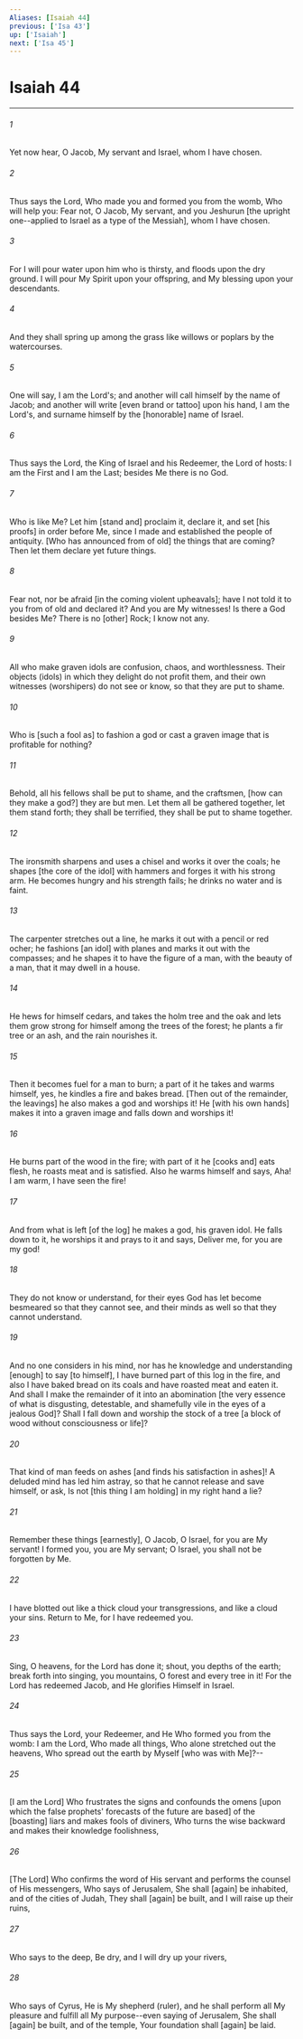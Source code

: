 ```yaml
---
Aliases: [Isaiah 44]
previous: ['Isa 43']
up: ['Isaiah']
next: ['Isa 45']
---
```

# Isaiah 44

***


###### 1 


Yet now hear, O Jacob, My servant and Israel, whom I have chosen. 


###### 2 


Thus says the Lord, Who made you and formed you from the womb, Who will help you: Fear not, O Jacob, My servant, and you Jeshurun [the upright one--applied to Israel as a type of the Messiah], whom I have chosen. 


###### 3 


For I will pour water upon him who is thirsty, and floods upon the dry ground. I will pour My Spirit upon your offspring, and My blessing upon your descendants. 


###### 4 


And they shall spring up among the grass like willows or poplars by the watercourses. 


###### 5 


One will say, I am the Lord's; and another will call himself by the name of Jacob; and another will write [even brand or tattoo] upon his hand, I am the Lord's, and surname himself by the [honorable] name of Israel. 


###### 6 


Thus says the Lord, the King of Israel and his Redeemer, the Lord of hosts: I am the First and I am the Last; besides Me there is no God. 


###### 7 


Who is like Me? Let him [stand and] proclaim it, declare it, and set [his proofs] in order before Me, since I made and established the people of antiquity. [Who has announced from of old] the things that are coming? Then let them declare yet future things. 


###### 8 


Fear not, nor be afraid [in the coming violent upheavals]; have I not told it to you from of old and declared it? And you are My witnesses! Is there a God besides Me? There is no [other] Rock; I know not any. 


###### 9 


All who make graven idols are confusion, chaos, and worthlessness. Their objects (idols) in which they delight do not profit them, and their own witnesses (worshipers) do not see or know, so that they are put to shame. 


###### 10 


Who is [such a fool as] to fashion a god or cast a graven image that is profitable for nothing? 


###### 11 


Behold, all his fellows shall be put to shame, and the craftsmen, [how can they make a god?] they are but men. Let them all be gathered together, let them stand forth; they shall be terrified, they shall be put to shame together. 


###### 12 


The ironsmith sharpens and uses a chisel and works it over the coals; he shapes [the core of the idol] with hammers and forges it with his strong arm. He becomes hungry and his strength fails; he drinks no water and is faint. 


###### 13 


The carpenter stretches out a line, he marks it out with a pencil or red ocher; he fashions [an idol] with planes and marks it out with the compasses; and he shapes it to have the figure of a man, with the beauty of a man, that it may dwell in a house. 


###### 14 


He hews for himself cedars, and takes the holm tree and the oak and lets them grow strong for himself among the trees of the forest; he plants a fir tree or an ash, and the rain nourishes it. 


###### 15 


Then it becomes fuel for a man to burn; a part of it he takes and warms himself, yes, he kindles a fire and bakes bread. [Then out of the remainder, the leavings] he also makes a god and worships it! He [with his own hands] makes it into a graven image and falls down and worships it! 


###### 16 


He burns part of the wood in the fire; with part of it he [cooks and] eats flesh, he roasts meat and is satisfied. Also he warms himself and says, Aha! I am warm, I have seen the fire! 


###### 17 


And from what is left [of the log] he makes a god, his graven idol. He falls down to it, he worships it and prays to it and says, Deliver me, for you are my god! 


###### 18 


They do not know or understand, for their eyes God has let become besmeared so that they cannot see, and their minds as well so that they cannot understand. 


###### 19 


And no one considers in his mind, nor has he knowledge and understanding [enough] to say [to himself], I have burned part of this log in the fire, and also I have baked bread on its coals and have roasted meat and eaten it. And shall I make the remainder of it into an abomination [the very essence of what is disgusting, detestable, and shamefully vile in the eyes of a jealous God]? Shall I fall down and worship the stock of a tree [a block of wood without consciousness or life]? 


###### 20 


That kind of man feeds on ashes [and finds his satisfaction in ashes]! A deluded mind has led him astray, so that he cannot release and save himself, or ask, Is not [this thing I am holding] in my right hand a lie? 


###### 21 


Remember these things [earnestly], O Jacob, O Israel, for you are My servant! I formed you, you are My servant; O Israel, you shall not be forgotten by Me. 


###### 22 


I have blotted out like a thick cloud your transgressions, and like a cloud your sins. Return to Me, for I have redeemed you. 


###### 23 


Sing, O heavens, for the Lord has done it; shout, you depths of the earth; break forth into singing, you mountains, O forest and every tree in it! For the Lord has redeemed Jacob, and He glorifies Himself in Israel. 


###### 24 


Thus says the Lord, your Redeemer, and He Who formed you from the womb: I am the Lord, Who made all things, Who alone stretched out the heavens, Who spread out the earth by Myself [who was with Me]?-- 


###### 25 


[I am the Lord] Who frustrates the signs and confounds the omens [upon which the false prophets' forecasts of the future are based] of the [boasting] liars and makes fools of diviners, Who turns the wise backward and makes their knowledge foolishness, 


###### 26 


[The Lord] Who confirms the word of His servant and performs the counsel of His messengers, Who says of Jerusalem, She shall [again] be inhabited, and of the cities of Judah, They shall [again] be built, and I will raise up their ruins, 


###### 27 


Who says to the deep, Be dry, and I will dry up your rivers, 


###### 28 


Who says of Cyrus, He is My shepherd (ruler), and he shall perform all My pleasure and fulfill all My purpose--even saying of Jerusalem, She shall [again] be built, and of the temple, Your foundation shall [again] be laid.
